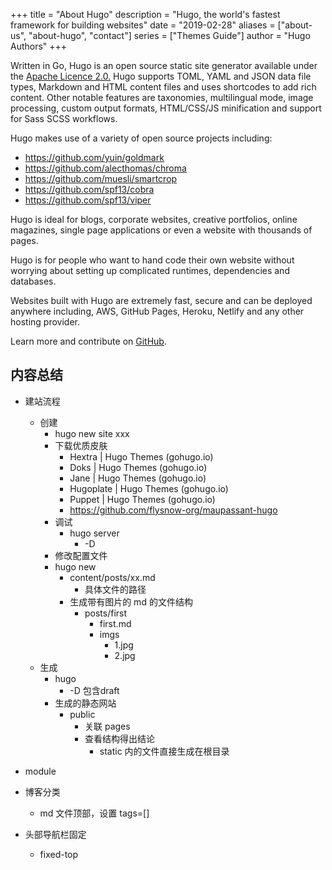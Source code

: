 +++
title = "About Hugo"
description = "Hugo, the world's fastest framework for building websites"
date = "2019-02-28"
aliases = ["about-us", "about-hugo", "contact"]
series = ["Themes Guide"]
author = "Hugo Authors"
+++

Written in Go, Hugo is an open source static site generator available under the [Apache Licence 2.0.](https://github.com/gohugoio/hugo/blob/master/LICENSE) Hugo supports TOML, YAML and JSON data file types, Markdown and HTML content files and uses shortcodes to add rich content. Other notable features are taxonomies, multilingual mode, image processing, custom output formats, HTML/CSS/JS minification and support for Sass SCSS workflows.

Hugo makes use of a variety of open source projects including:

-   https://github.com/yuin/goldmark
-   https://github.com/alecthomas/chroma
-   https://github.com/muesli/smartcrop
-   https://github.com/spf13/cobra
-   https://github.com/spf13/viper

Hugo is ideal for blogs, corporate websites, creative portfolios, online magazines, single page applications or even a website with thousands of pages.

Hugo is for people who want to hand code their own website without worrying about setting up complicated runtimes, dependencies and databases.

Websites built with Hugo are extremely fast, secure and can be deployed anywhere including, AWS, GitHub Pages, Heroku, Netlify and any other hosting provider.

Learn more and contribute on [GitHub](https://github.com/gohugoio).

## 内容总结

-   建站流程
    -   创建
        -   hugo new site xxx
        -   下载优质皮肤
            -   Hextra | Hugo Themes (gohugo.io)
            -   Doks | Hugo Themes (gohugo.io)
            -   Jane | Hugo Themes (gohugo.io)
            -   Hugoplate | Hugo Themes (gohugo.io)
            -   Puppet | Hugo Themes (gohugo.io)
            -   https://github.com/flysnow-org/maupassant-hugo
        -   调试
            -   hugo server
                -   -D
        -   修改配置文件
        -   hugo new
            -   content/posts/xx.md
                -   具体文件的路径
            -   生成带有图片的 md 的文件结构
                -   posts/first
                    -   first.md
                    -   imgs
                        -   1.jpg
                        -   2.jpg
    -   生成
        -   hugo
            -   -D 包含draft
        -   生成的静态网站
            -   public
                -   关联 pages
                -   查看结构得出结论
                    -   static 内的文件直接生成在根目录
-   module

-   博客分类
    -   md 文件顶部，设置 tags=[]
-   头部导航栏固定
    -   fixed-top
